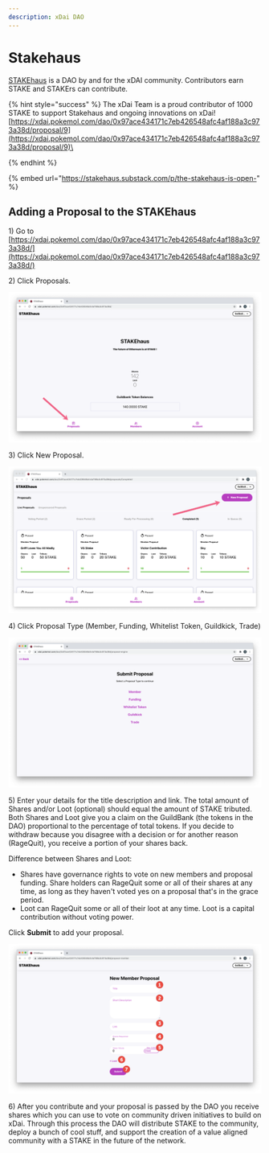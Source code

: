```yaml
---
description: xDai DAO
---
```


# Stakehaus

[STAKEhaus](https://xdai.pokemol.com/dao/0x97ace434171c7eb426548afc4af188a3c973a38d/proposals/Completed) is a DAO by and for the xDAI community. Contributors earn STAKE and STAKErs can contribute.&#x20;

{% hint style="success" %}
The xDai Team is a proud contributor of 1000 STAKE to support Stakehaus and ongoing innovations on xDai! [https://xdai.pokemol.com/dao/0x97ace434171c7eb426548afc4af188a3c973a38d/proposal/9](https://xdai.pokemol.com/dao/0x97ace434171c7eb426548afc4af188a3c973a38d/proposal/9)\

{% endhint %}

{% embed url="https://stakehaus.substack.com/p/the-stakehaus-is-open-" %}

## Adding a Proposal to the STAKEhaus

1\) Go to [https://xdai.pokemol.com/dao/0x97ace434171c7eb426548afc4af188a3c973a38d/](https://xdai.pokemol.com/dao/0x97ace434171c7eb426548afc4af188a3c973a38d/)

2\) Click Proposals.

![](../../.gitbook/assets/Sh1.png)

3\) Click New Proposal.

![](../../.gitbook/assets/Sh2.png)

4\) Click Proposal Type (Member, Funding, Whitelist Token, Guildkick, Trade)

![](../../.gitbook/assets/sh3.png)

5\) Enter your details for the title description and link. The total amount of Shares and/or Loot (optional) should equal the amount of STAKE tributed. Both Shares and Loot give you a claim on the GuildBank (the tokens in the DAO) proportional to the percentage of total tokens. If you decide to withdraw because you disagree with a decision or for another reason (RageQuit), you receive a portion of your shares back.

Difference between Shares and Loot:

* Shares have governance rights to vote on new members and proposal funding. Share holders can RageQuit some or all of their shares at any time, as long as they haven't voted yes on a proposal that's in the grace period.
* Loot can RageQuit some or all of their loot at any time. Loot is a capital contribution without voting power.

Click **Submit** to add your proposal.&#x20;

![](../../.gitbook/assets/SH5.png)

6\) After you contribute and your proposal is passed by the DAO you receive shares which you can use to vote on community driven initiatives to build on xDai. Through this process the DAO will distribute STAKE to the community, deploy a bunch of cool stuff, and support the creation of a value aligned community with a STAKE in the future of the network.

